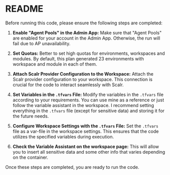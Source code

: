 # README

Before running this code, please ensure the following steps are completed:

1. **Enable "Agent Pools" in the Admin App:**
   Make sure that "Agent Pools" are enabled for your account in the Admin App. Otherwise, the run will fail due to AP unavailability.

2. **Set Quotas:**
   Better to set high quotas for environments, workspaces and modules. By default, this plan generated 23 environments with workspace and module in each of them. 

3. **Attach Scalr Provider Configuration to the Workspace:**
   Attach the Scalr provider configuration to your workspace. This connection is crucial for the code to interact seamlessly with Scalr.

4. **Set Variables in the `.tfvars` File:**
   Modify the variables in the `.tfvars` file according to your requirements. You can use mine as a reference or just follow the variable assistant in the workspace. I recommend setting everything in the `.tfvars` file (except for sensitive data) and storing it for the future needs.

5. **Configure Workspace Settings with the `.tfvars` File:**
   Set the `.tfvars` file as a var-file in the workspace settings. This ensures that the code utilizes the specified variables during execution.

6. **Check the Variable Assistant on the workspace page:** 
   This will allow you to insert all sensitive data and some other info that varies depending on the container.

Once these steps are completed, you are ready to run the code.
